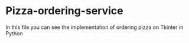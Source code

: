 # Pizza-ordering-service
In this file you can see the implementation of ordering pizza on Tkinter in Python
